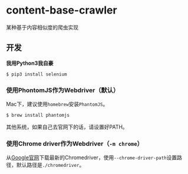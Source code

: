 # content-base-crawler
某种基于内容相似度的爬虫实现

## 开发

**我用Python3我自豪**

```shell
$ pip3 install selenium
```

### 使用PhontomJS作为Webdriver（默认）

Mac下，建议使用`homebrew`安装`PhantomJS`。

```shell
$ brew install phantomjs
```

其他系统，如果自己去官网下的话，请设置好PATH。

### 使用Chrome driver作为Webdriver（`-m chrome`）

从[Google官网](https://sites.google.com/a/chromium.org/chromedriver/downloads)下载最新的Chromedriver，使用`--chrome-driver-path`设置路径，默认路径是`./chromedriver`。


